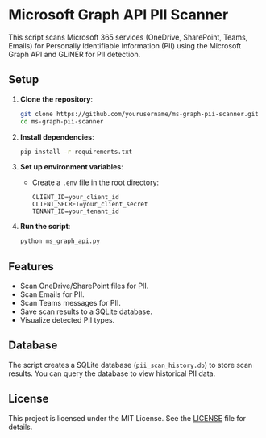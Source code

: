 # Microsoft Graph API PII Scanner

This script scans Microsoft 365 services (OneDrive, SharePoint, Teams, Emails) for Personally Identifiable Information (PII) using the Microsoft Graph API and GLiNER for PII detection.

## Setup

1. **Clone the repository**:
   ```bash
   git clone https://github.com/yourusername/ms-graph-pii-scanner.git
   cd ms-graph-pii-scanner
   ```

2. **Install dependencies**:
   ```bash
   pip install -r requirements.txt
   ```

3. **Set up environment variables**:
   - Create a `.env` file in the root directory:
     ```plaintext
     CLIENT_ID=your_client_id
     CLIENT_SECRET=your_client_secret
     TENANT_ID=your_tenant_id
     ```

4. **Run the script**:
   ```bash
   python ms_graph_api.py
   ```

## Features
- Scan OneDrive/SharePoint files for PII.
- Scan Emails for PII.
- Scan Teams messages for PII.
- Save scan results to a SQLite database.
- Visualize detected PII types.

## Database
The script creates a SQLite database (`pii_scan_history.db`) to store scan results. You can query the database to view historical PII data.

## License
This project is licensed under the MIT License. See the [LICENSE](LICENSE) file for details. 